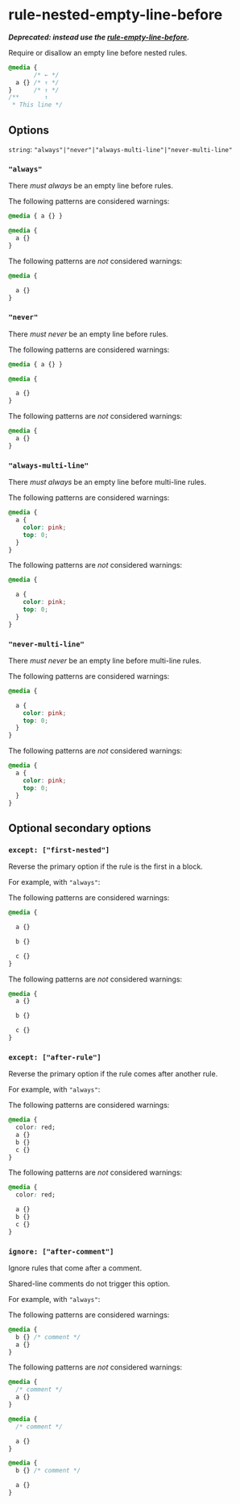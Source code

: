 # rule-nested-empty-line-before

***Deprecated: instead use the [rule-empty-line-before](../rule-empty-line-before/README.md).***

Require or disallow an empty line before nested rules.

```css
@media {
       /* ← */
  a {} /* ↑ */
}      /* ↑ */
/**       ↑
 * This line */
```

## Options

`string`: `"always"|"never"|"always-multi-line"|"never-multi-line"`

### `"always"`

There *must always* be an empty line before rules.

The following patterns are considered warnings:

```css
@media { a {} }
```

```css
@media {
  a {}
}
```

The following patterns are *not* considered warnings:

```css
@media {

  a {}
}
```

### `"never"`

There *must never* be an empty line before rules.

The following patterns are considered warnings:

```css
@media { a {} }
```

```css
@media {

  a {}
}
```

The following patterns are *not* considered warnings:

```css
@media {
  a {}
}
```

### `"always-multi-line"`

There *must always* be an empty line before multi-line rules.

The following patterns are considered warnings:

```css
@media {
  a {
    color: pink;
    top: 0;
  }
}
```

The following patterns are *not* considered warnings:

```css
@media {

  a {
    color: pink;
    top: 0;
  }
}
```

### `"never-multi-line"`

There *must never* be an empty line before multi-line rules.

The following patterns are considered warnings:

```css
@media {

  a {
    color: pink;
    top: 0;
  }
}
```

The following patterns are *not* considered warnings:

```css
@media {
  a {
    color: pink;
    top: 0;
  }
}
```

## Optional secondary options

### `except: ["first-nested"]`

Reverse the primary option if the rule is the first in a block.

For example, with `"always"`:

The following patterns are considered warnings:

```css
@media {

  a {}

  b {}

  c {}
}
```

The following patterns are *not* considered warnings:

```css
@media {
  a {}

  b {}

  c {}
}
```

### `except: ["after-rule"]`

Reverse the primary option if the rule comes after another rule.

For example, with `"always"`:

The following patterns are considered warnings:

```css
@media {
  color: red;
  a {}
  b {}
  c {}
}
```

The following patterns are *not* considered warnings:

```css
@media {
  color: red;

  a {}
  b {}
  c {}
}
```

### `ignore: ["after-comment"]`

Ignore rules that come after a comment.

Shared-line comments do not trigger this option.

For example, with `"always"`:


The following patterns are considered warnings:

```css
@media {
  b {} /* comment */
  a {}
}
```

The following patterns are *not* considered warnings:

```css
@media {
  /* comment */
  a {}
}
```

```css
@media {
  /* comment */

  a {}
}
```

```css
@media {
  b {} /* comment */

  a {}
}
```
